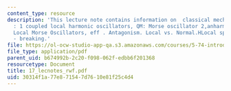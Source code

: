 ```yaml
---
content_type: resource
description: 'This lecture note contains information on  classical mechanics: 2 1
  : 1 coupled local harmonic oscillators, QM: Morse oscillator 2,anharmonically Coupled
  Local Morse Oscillators, eff . Antagonism. Local vs. Normal.HLocal spontaneous symmetry
  - breaking.'
file: https://ol-ocw-studio-app-qa.s3.amazonaws.com/courses/5-74-introductory-quantum-mechanics-ii-spring-2004/30314f1a77e871547d7610e81f25c4d4_17_lecnotes_rwf.pdf
file_type: application/pdf
parent_uid: b674992b-2c20-f098-062f-edbb6f201368
resourcetype: Document
title: 17_lecnotes_rwf.pdf
uid: 30314f1a-77e8-7154-7d76-10e81f25c4d4
---
```

